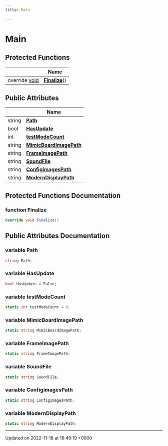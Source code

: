 ```yaml
---
title: Main

---
```


# Main





## Protected Functions

|                | Name           |
| -------------- | -------------- |
| override [void](/SignallingSystem-doc/mainsystem/Files/SerialPixelLeds_8vb/#variable-void) | **[Finalize](/SignallingSystem-doc/mainsystem/Classes/classMain/#function-finalize)**() |

## Public Attributes

|                | Name           |
| -------------- | -------------- |
| string | **[Path](/SignallingSystem-doc/mainsystem/Classes/classMain/#variable-path)**  |
| bool | **[HasUpdate](/SignallingSystem-doc/mainsystem/Classes/classMain/#variable-hasupdate)**  |
| int | **[testModeCount](/SignallingSystem-doc/mainsystem/Classes/classMain/#variable-testmodecount)**  |
| string | **[MimicBoardImagePath](/SignallingSystem-doc/mainsystem/Classes/classMain/#variable-mimicboardimagepath)**  |
| string | **[FrameImagePath](/SignallingSystem-doc/mainsystem/Classes/classMain/#variable-frameimagepath)**  |
| string | **[SoundFile](/SignallingSystem-doc/mainsystem/Classes/classMain/#variable-soundfile)**  |
| string | **[ConfigimagesPath](/SignallingSystem-doc/mainsystem/Classes/classMain/#variable-configimagespath)**  |
| string | **[ModernDisplayPath](/SignallingSystem-doc/mainsystem/Classes/classMain/#variable-moderndisplaypath)**  |

## Protected Functions Documentation

### function Finalize

```csharp
override void Finalize()
```


## Public Attributes Documentation

### variable Path

```csharp
string Path;
```


### variable HasUpdate

```csharp
bool HasUpdate = False;
```


### variable testModeCount

```csharp
static int testModeCount = 0;
```


### variable MimicBoardImagePath

```csharp
static string MimicBoardImagePath;
```


### variable FrameImagePath

```csharp
static string FrameImagePath;
```


### variable SoundFile

```csharp
static string SoundFile;
```


### variable ConfigimagesPath

```csharp
static string ConfigimagesPath;
```


### variable ModernDisplayPath

```csharp
static string ModernDisplayPath;
```


-------------------------------

Updated on 2022-11-18 at 16:49:19 +0000